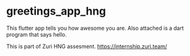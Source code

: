 # greetings_app_hng

This flutter app tells you how awesome you are. Also attached is a dart program that says hello.

This is part of Zuri HNG assesment. https://internship.zuri.team/
